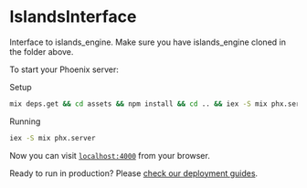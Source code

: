 # IslandsInterface

Interface to islands_engine. Make sure you have islands_engine cloned in the
folder above.

To start your Phoenix server:

Setup

```bash
mix deps.get && cd assets && npm install && cd .. && iex -S mix phx.server
```

Running

```bash
iex -S mix phx.server
```

Now you can visit [`localhost:4000`](http://localhost:4000) from your browser.

Ready to run in production? Please [check our deployment guides](http://www.phoenixframework.org/docs/deployment).
